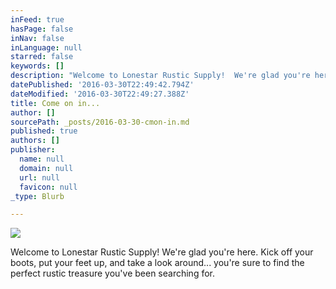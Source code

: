 ```yaml
---
inFeed: true
hasPage: false
inNav: false
inLanguage: null
starred: false
keywords: []
description: "Welcome to Lonestar Rustic Supply!  We're glad you're here.  Kick off your boots, put your feet up, and take a look around... you're sure to find the perfect rustic treasure you've been searching for. "
datePublished: '2016-03-30T22:49:42.794Z'
dateModified: '2016-03-30T22:49:27.388Z'
title: Come on in...
author: []
sourcePath: _posts/2016-03-30-cmon-in.md
published: true
authors: []
publisher:
  name: null
  domain: null
  url: null
  favicon: null
_type: Blurb

---
```

![](https://the-grid-user-content.s3-us-west-2.amazonaws.com/3feccdb1-bc96-42b9-9d98-d06d6d361b99.jpg)

Welcome to Lonestar Rustic Supply! We're glad you're here. Kick off your boots, put your feet up, and take a look around... you're sure to find the perfect rustic treasure you've been searching for.